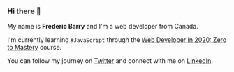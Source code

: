 ### Hi there 👋

My name is **Frederic Barry** and I'm a web developer from Canada.

I'm currently learning `#JavaScript` through the [Web Developer in 2020: Zero to Mastery](https://academy.zerotomastery.io/p/complete-web-developer-zero-to-mastery) course.

You can follow my journey on [Twitter](https://twitter.com/fredericbarry) and connect with me on [LinkedIn](https://www.linkedin.com/in/fredericbarry/).

